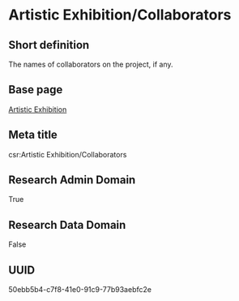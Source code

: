 # Artistic Exhibition/Collaborators
## Short definition
The names of collaborators on the project, if any.
## Base page
[Artistic Exhibition](../../Objects/Artistic%20Exhibition.md)
## Meta title
csr:Artistic Exhibition/Collaborators
## Research Admin Domain
True
## Research Data Domain
False
## UUID
50ebb5b4-c7f8-41e0-91c9-77b93aebfc2e
